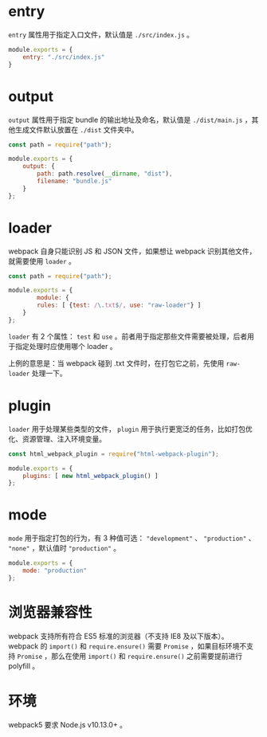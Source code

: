 # entry

`entry` 属性用于指定入口文件，默认值是 `./src/index.js` 。

```js
module.exports = {
    entry: "./src/index.js"
}
```



# output

`output` 属性用于指定 bundle 的输出地址及命名，默认值是 `./dist/main.js` ，其他生成文件默认放置在 `./dist` 文件夹中。

```js
const path = require("path");

module.exports = {
    output: {
      	path: path.resolve(__dirname, "dist"),
      	filename: "bundle.js"
    }
};
```



# loader

webpack 自身只能识别 JS 和 JSON 文件，如果想让 webpack 识别其他文件，就需要使用 `loader` 。

```js
const path = require("path");

module.exports = {
		module: {
      	rules: [ {test: /\.txt$/, use: "raw-loader"} ]
    }
};
```

`loader` 有 2 个属性： `test` 和 `use` 。前者用于指定那些文件需要被处理，后者用于指定处理时应使用哪个 loader 。

上例的意思是：当 webpack 碰到 .txt 文件时，在打包它之前，先使用 `raw-loader` 处理一下。



# plugin

`loader` 用于处理某些类型的文件， `plugin` 用于执行更宽泛的任务，比如打包优化、资源管理、注入环境变量。

```js
const html_webpack_plugin = require("html-webpack-plugin");

module.exports = {
    plugins: [ new html_webpack_plugin() ]
};
```



# mode

`mode` 用于指定打包的行为，有 3 种值可选： `"development"` 、 `"production"` 、 `"none"` ，默认值时 `"production"` 。

```js
module.exports = {
    mode: "production"
};
```



# 浏览器兼容性

webpack 支持所有符合 ES5 标准的浏览器（不支持 IE8 及以下版本）。 webpack 的 `import()` 和 `require.ensure()` 需要 `Promise` ，如果目标环境不支持 `Promise` ，那么在使用 `import()` 和 `require.ensure()` 之前需要提前进行 polyfill 。



# 环境

webpack5 要求 Node.js v10.13.0+ 。